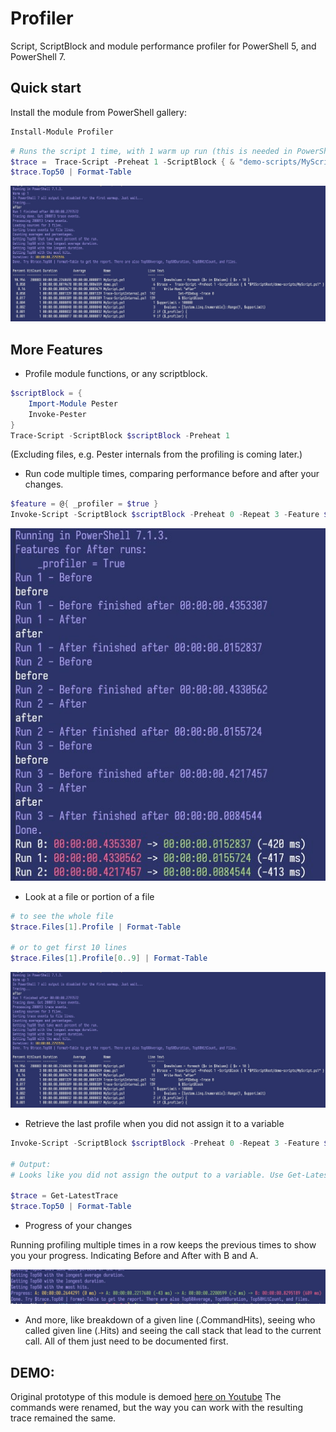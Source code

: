 # Profiler

Script, ScriptBlock and module performance profiler for PowerShell 5, and PowerShell 7. 

## Quick start

Install the module from PowerShell gallery: 

```powershell
Install-Module Profiler
```

```powershell
# Runs the script 1 time, with 1 warm up run (this is needed in PowerShell 7)
$trace =  Trace-Script -Preheat 1 -ScriptBlock { & "demo-scripts/MyScript.ps1" }
$trace.Top50 | Format-Table
```

![](images/Profile.jpg)

## More Features 

- Profile module functions, or any scriptblock.
```powershell
$scriptBlock = { 
    Import-Module Pester
    Invoke-Pester
}
Trace-Script -ScriptBlock $scriptBlock -Preheat 1
```

(Excluding files, e.g. Pester internals from the profiling is coming later.)


- Run code multiple times, comparing performance before and after your changes. 

```powershell
$feature = @{ _profiler = $true }
Invoke-Script -ScriptBlock $scriptBlock -Preheat 0 -Repeat 3 -Feature $feature
```

![](images/Compare.jpg)

- Look at a file or portion of a file

```powershell
# to see the whole file 
$trace.Files[1].Profile | Format-Table

# or to get first 10 lines 
$trace.Files[1].Profile[0..9] | Format-Table
```

![](images/Profile.jpg)

- Retrieve the last profile when you did not assign it to a variable 

```powershell 
Invoke-Script -ScriptBlock $scriptBlock -Preheat 0 -Repeat 3 -Feature $feature

# Output:
# Looks like you did not assign the output to a variable. Use Get-LatestTrace to retrieve the trace, e.g.: $trace = Get-LatestTrace

$trace = Get-LatestTrace
$trace.Top50 | Format-Table
```

- Progress of your changes

Running profiling multiple times in a row keeps the previous times to show you your progress. Indicating Before and After with B and A.

![](images/Progress.jpg)

- And more, like breakdown of a given line (.CommandHits), seeing who called given line (.Hits) and seeing the call stack that lead to the current call. All of them just need to be documented first. 


## DEMO:

Original prototype of this module is demoed [here on Youtube](https://www.youtube.com/watch?v=qLjDjm-nvLQ) The commands were renamed, but the way you can work with the resulting trace remained the same.








